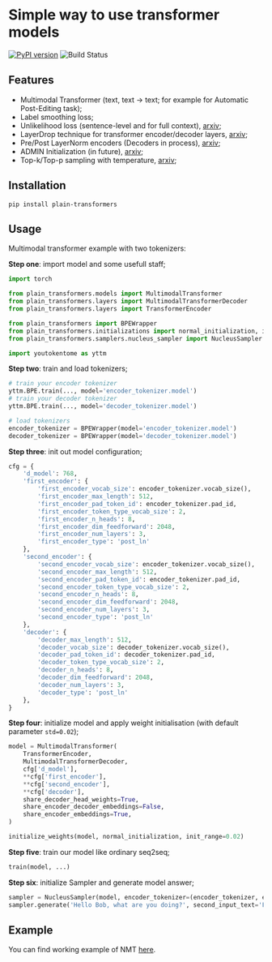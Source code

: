 # Simple way to use transformer models

[![PyPI version](https://badge.fury.io/py/plain-transformers.svg)](https://badge.fury.io/py/plain-transformers)
![Build Status](https://github.com/c00k1ez/plain_transformers/actions/workflows/ci_tests.yaml/badge.svg)

## Features
* Multimodal Transformer (text, text -> text; for example for Automatic Post-Editing task);
* Label smoothing loss;
* Unlikelihood loss (sentence-level and for full context), [arxiv](https://arxiv.org/abs/1908.04319);
* LayerDrop technique for transformer encoder/decoder layers, [arxiv](https://arxiv.org/abs/1909.11556);
* Pre/Post LayerNorm encoders (Decoders in process), [arxiv](https://arxiv.org/abs/2004.08249);
* ADMIN Initialization (in future), [arxiv](https://arxiv.org/abs/2004.08249);
* Top-k/Top-p sampling with temperature, [arxiv](https://arxiv.org/abs/1904.09751);

## Installation
```pip install plain-transformers```

## Usage
Multimodal transformer example with two tokenizers:

**Step one**: import model and some usefull staff;
```python
import torch

from plain_transformers.models import MultimodalTransformer
from plain_transformers.layers import MultimodalTransformerDecoder
from plain_transformers.layers import TransformerEncoder

from plain_transformers import BPEWrapper
from plain_transformers.initializations import normal_initialization, initialize_weights
from plain_transformers.samplers.nucleus_sampler import NucleusSampler

import youtokentome as yttm
```
**Step two**: train and load tokenizers;
```python
# train your encoder tokenizer
yttm.BPE.train(..., model='encoder_tokenizer.model')
# train your decoder tokenizer
yttm.BPE.train(..., model='decoder_tokenizer.model')

# load tokenizers
encoder_tokenizer = BPEWrapper(model='encoder_tokenizer.model')
decoder_tokenizer = BPEWrapper(model='decoder_tokenizer.model')
```
**Step three**: init out model configuration;
```python
cfg = {
    'd_model': 768,
    'first_encoder': {
        'first_encoder_vocab_size': encoder_tokenizer.vocab_size(),
        'first_encoder_max_length': 512,
        'first_encoder_pad_token_id': encoder_tokenizer.pad_id,
        'first_encoder_token_type_vocab_size': 2,
        'first_encoder_n_heads': 8,
        'first_encoder_dim_feedforward': 2048,
        'first_encoder_num_layers': 3,
        'first_encoder_type': 'post_ln'
    },
    'second_encoder': {
        'second_encoder_vocab_size': encoder_tokenizer.vocab_size(),
        'second_encoder_max_length': 512,
        'second_encoder_pad_token_id': encoder_tokenizer.pad_id,
        'second_encoder_token_type_vocab_size': 2,
        'second_encoder_n_heads': 8,
        'second_encoder_dim_feedforward': 2048,
        'second_encoder_num_layers': 3,
        'second_encoder_type': 'post_ln'
    },
    'decoder': {
        'decoder_max_length': 512,
        'decoder_vocab_size': decoder_tokenizer.vocab_size(),
        'decoder_pad_token_id': decoder_tokenizer.pad_id,
        'decoder_token_type_vocab_size': 2,
        'decoder_n_heads': 8,
        'decoder_dim_feedforward': 2048,
        'decoder_num_layers': 3,
        'decoder_type': 'post_ln'
    },
}
```
**Step four**: initialize model and apply weight initialisation (with default parameter ```std=0.02```);
```python
model = MultimodalTransformer(
    TransformerEncoder,
    MultimodalTransformerDecoder,
    cfg['d_model'],
    **cfg['first_encoder'],
    **cfg['second_encoder'],
    **cfg['decoder'],
    share_decoder_head_weights=True,
    share_encoder_decoder_embeddings=False,
    share_encoder_embeddings=True,
)

initialize_weights(model, normal_initialization, init_range=0.02)
```
**Step five**: train our model like ordinary seq2seq;
```python
train(model, ...)
```
**Step six**: initialize Sampler and generate model answer;
```python
sampler = NucleusSampler(model, encoder_tokenizer=(encoder_tokenizer, encoder_tokenizer), decoder_tokenizer=decoder_tokenizer)
sampler.generate('Hello Bob, what are you doing?', second_input_text='Fine, thanks!', top_k=5)
```
## Example
You can find working example of NMT [here](https://colab.research.google.com/drive/1WA_CcmDD-O51foBvSOMKT4sZD-zuzQwA?usp=sharing).
